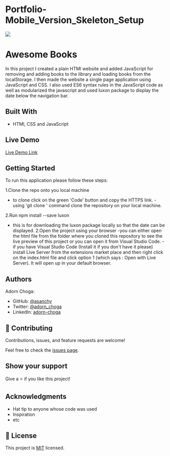 # Portfolio-Mobile_Version_Skeleton_Setup
![](https://img.shields.io/badge/Microverse-blueviolet)

# Awesome Books

In this project I created a plain HTMl website and added JavaScript for removing and adding books to the library and loading books from the localStorage.
I then made the website a single page application using JavaScript and CSS.
I also used ES6 syntax rules in the JavaScript code as well as modularized the javascript and used luxon package to display the date below the navigation bar.  

## Built With

- HTMl, CSS and JavaScript

## Live Demo

[Live Demo Link](https://asanchy.github.io/Awesome-Books-ES6/)

## Getting Started

To run this application please follow these steps:

1.Clone the repo onto you local machine
  - to clone click on the green 'Code' button and copy the HTTPS link.
  -using 'git clone <link>' command clone the repository on your local machine.

2.Run npm install --save luxon
  - this is for downloading the luxon package
    locally so that the date can be displayed.
2.Open the project using your browser
  -you can either open the html file from the folder where you cloned this repository to see the live preview of this project or you can open it from Visual Studio Code.
  -if you have  Visual Studio Code (Install it if you don't have it please) install Live Server from the extensions market place and then right click on the index.html file and click option 1 (which says : Open with Live Server). It will open up in your default browser.



## Authors
Adorn Choga:

- GitHub: [@asanchy](https://github.com/Asanchy)
- Twitter: [@adorn_choga](https://twitter.com/adorn_choga)
- LinkedIn: [adorn-choga](https://www.linkedin.com/in/adorn-choga-076024201/)

## 🤝 Contributing

Contributions, issues, and feature requests are welcome!

Feel free to check the [issues page](../../issues/).

## Show your support

Give a ⭐️ if you like this project!

## Acknowledgments

- Hat tip to anyone whose code was used
- Inspiration
- etc


## 📝 License

This project is [MIT](./MIT.md) licensed.

